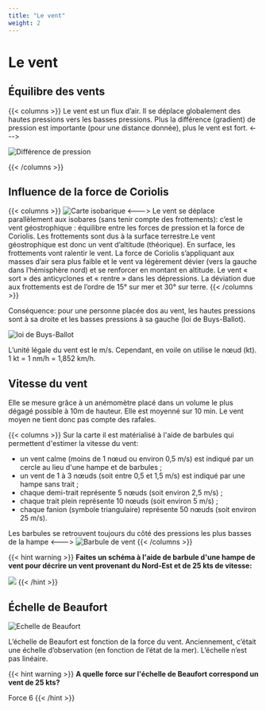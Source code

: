 ```yaml
---
title: "Le vent"
weight: 2
---
```

# Le vent

## Équilibre des vents
{{< columns >}}
Le vent est un flux d’air. Il se déplace globalement des hautes pressions vers les basses pressions. Plus la différence (gradient) de pression est importante (pour une distance donnée), plus le vent est fort.
<--->

![Différence de pression](../images/pressure-difference.png)

{{< /columns >}}

## Influence de la force de Coriolis
{{< columns >}}
![Carte isobarique](../images/isobaric-map.png)
<--->
Le vent se déplace parallèlement aux isobares (sans tenir compte des frottements): c’est le vent géostrophique : équilibre entre les forces de pression et la force de Coriolis.
Les frottements sont dus à la surface terrestre.Le vent géostrophique est donc un vent d’altitude (théorique). En surface, les frottements vont ralentir le vent. La force de Coriolis s’appliquant aux masses d’air sera plus faible et le vent va légèrement dévier (vers la gauche dans l’hémisphère nord) et se renforcer en montant en altitude. Le vent « sort » des anticyclones et « rentre » dans les dépressions. La déviation due
aux frottements est de l’ordre de 15° sur mer et 30° sur terre.
{{< /columns >}}

Conséquence: pour une personne placée dos au vent, les hautes pressions sont à sa droite et les basses pressions à sa gauche (loi de Buys-Ballot).

![loi de Buys-Ballot](../images/buys-ballot-law.png)

L’unité légale du vent est le m/s. Cependant, en voile on utilise le nœud (kt). 
1 kt = 1 nm/h = 1,852 km/h. 

## Vitesse du vent

Elle se mesure grâce à un anémomètre placé dans un volume le plus dégagé possible à 10m de hauteur. 
Elle est moyenné sur 10 min. Le vent moyen ne tient donc pas compte des rafales.

{{< columns >}}
Sur la carte il est matérialisé à l'aide de barbules qui permettent d'estimer la vitesse du vent: 
- un vent calme (moins de 1 nœud ou environ 0,5 m/s) est indiqué par un cercle au lieu d'une hampe et de barbules ;
- un vent de 1 à 3 nœuds (soit entre 0,5 et 1,5 m/s) est indiqué par une hampe sans trait ;
- chaque demi-trait représente 5 nœuds (soit environ 2,5 m/s) ;
- chaque trait plein représente 10 nœuds (soit environ 5 m/s) ;
- chaque fanion (symbole triangulaire) représente 50 nœuds (soit environ 25 m/s).

Les barbules se retrouvent toujours du côté des pressions les plus basses de la hampe
<--->
![Barbule de vent](../images/wind-barbul.png)
{{< /columns >}}

{{< hint warning >}}
**Faites un schéma à l'aide de barbule d'une hampe de vent pour décrire un vent provenant du Nord-Est et de 25 kts de vitesse:** 

![](../images/25kts.png)
{{< /hint >}}

## Échelle de Beaufort
![Echelle de Beaufort](../images/beaufort.png)

L’échelle de Beaufort est fonction de la force du vent. Anciennement, c’était une échelle d’observation (en fonction de l’état de la mer). L’échelle n’est pas linéaire.

{{< hint warning >}}
**A quelle force sur l'échelle de Beaufort correspond un vent de 25 kts?** 

Force 6
{{< /hint >}}
